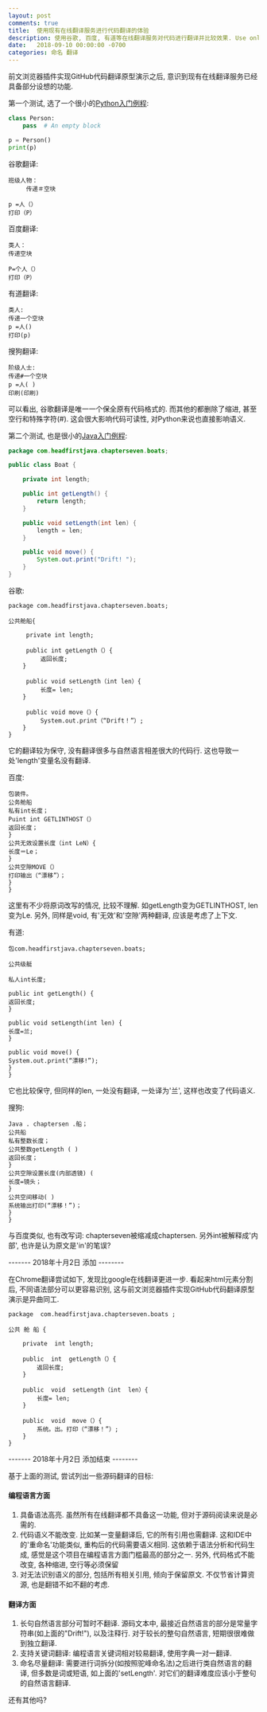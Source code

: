 ```yaml
---
layout: post
comments: true
title:  使用现有在线翻译服务进行代码翻译的体验
description: 使用谷歌, 百度, 有道等在线翻译服务对代码进行翻译并比较效果. Use online translation service, including Google, baidu, youdao, etc. to translate source code and compare results.
date:   2018-09-10 00:00:00 -0700
categories: 命名 翻译
---
```


前文浏览器插件实现GitHub代码翻译原型演示之后, 意识到现有在线翻译服务已经具备部分设想的功能.

第一个测试, 选了一个很小的[Python入门例程](https://github.com/swaroopch/byte-of-python/blob/master/programs/oop_simplestclass.py):
```python
class Person:
    pass  # An empty block

p = Person()
print(p)
```
谷歌翻译:
```
班级人物：
     传递＃空块

p =人（）
打印（P）
```
百度翻译:
```
类人：
传递空块

P=个人（）
打印（P）
```
有道翻译:
```
类人:
传递一个空块
p =人()
打印(p)
```
搜狗翻译:
```
阶级人士:
传递#一个空块
p =人( )
印刷(印刷)
```
可以看出, 谷歌翻译是唯一一个保全原有代码格式的. 而其他的都删除了缩进, 甚至空行和特殊字符(#). 这会很大影响代码可读性, 对Python来说也直接影响语义.

第二个测试, 也是很小的[Java入门例程](https://github.com/raoufaghrout/head-first-java/blob/master/Chapter07/src/main/java/com/headfirstjava/chapterseven/boats/Boat.java):
```java
package com.headfirstjava.chapterseven.boats;

public class Boat {

    private int length;

    public int getLength() {
        return length;
    }

    public void setLength(int len) {
        length = len;
    }

    public void move() {
        System.out.print("Drift! ");
    }
}
```
谷歌:
```
package com.headfirstjava.chapterseven.boats;

公共舱船{

     private int length;

     public int getLength（）{
         返回长度;
    }

     public void setLength（int len）{
         长度= len;
    }

     public void move（）{
         System.out.print（“Drift！”）;
    }
}
```
它的翻译较为保守, 没有翻译很多与自然语言相差很大的代码行. 这也导致一处'length'变量名没有翻译.

百度:
```
包装件。
公务舱船
私有int长度；
Puint int GETLINTHOST（）
返回长度；
}
公共无效设置长度（int LeN）{
长度＝Le；
}
公共空隙MOVE（）
打印输出（“漂移”）；
}
}
```
这里有不少将原词改写的情况, 比较不理解. 如getLength变为GETLINTHOST, len变为Le. 另外, 同样是void, 有'无效'和'空隙'两种翻译, 应该是考虑了上下文.

有道:
```
包com.headfirstjava.chapterseven.boats;

公共级艇

私人int长度;

public int getLength() {
返回长度;
}

public void setLength(int len) {
长度=兰;
}

public void move() {
System.out.print(“漂移!”);
}
}
```
它也比较保守, 但同样的len, 一处没有翻译, 一处译为'兰', 这样也改变了代码语义.

搜狗:
```
Java . chaptersen .船；
公共船
私有整数长度；
公共整数getLength ( )
返回长度；
}
公共空隙设置长度(内部透镜) (
长度=镜头；
}
公共空间移动( )
系统输出打印(“漂移！”)；
}
}
```
与百度类似, 也有改写词: chapterseven被缩减成chaptersen. 另外int被解释成'内部', 也许是认为原文是'in'的笔误?

------- 2018年十月2日 添加 --------

在Chrome翻译尝试如下, 发现比google在线翻译更进一步. 看起来html元素分割后, 不同语法部分可以更容易识别, 这与前文浏览器插件实现GitHub代码翻译原型演示是异曲同工.
```
package  com.headfirstjava.chapterseven.boats ;

公共 舱 船 {

    private  int length;

    public  int  getLength（）{
        返回长度;
    }

    public  void  setLength（int  len）{
        长度= len;
    }

    public  void  move（）{
        系统。出。打印（“漂移！”）;
    }
}
```
------- 2018年十月2日 添加结束 --------

基于上面的测试, 尝试列出一些源码翻译的目标:

#### 编程语言方面

1. 具备语法高亮. 虽然所有在线翻译都不具备这一功能, 但对于源码阅读来说是必需的.
2. 代码语义不能改变. 比如某一变量翻译后, 它的所有引用也需翻译. 这和IDE中的'重命名'功能类似, 重构后的代码需要语义相同. 这依赖于语法分析和代码生成, 感觉是这个项目在编程语言方面门槛最高的部分之一. 另外, 代码格式不能改变, 各种缩进, 空行等必须保留
3. 对无法识别语义的部分, 包括所有相关引用, 倾向于保留原文. 不仅节省计算资源, 也是翻错不如不翻的考虑.

#### 翻译方面

1. 长句自然语言部分可暂时不翻译. 源码文本中, 最接近自然语言的部分是常量字符串(如上面的"Drift!"), 以及注释行. 对于较长的整句自然语言, 短期很很难做到独立翻译.
2. 支持关键词翻译: 编程语言关键词相对较易翻译, 使用字典一对一翻译.
3. 命名尽量翻译: 需要进行词拆分(如按照驼峰命名法)之后进行类自然语言的翻译, 但多数是词或短语, 如上面的'setLength'. 对它们的翻译难度应该小于整句的自然语言翻译.

还有其他吗?